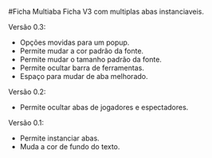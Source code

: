 #Ficha Multiaba
Ficha V3 com multiplas abas instanciaveis. 

Versão 0.3: 
* Opções movidas para um popup.
* Permite mudar a cor padrão da fonte. 
* Permite mudar o tamanho padrão da fonte. 
* Permite ocultar barra de ferramentas. 
* Espaço para mudar de aba melhorado.

Versão 0.2:
* Permite ocultar abas de jogadores e espectadores.

Versão 0.1:
* Permite instanciar abas. 
* Muda a cor de fundo do texto. 